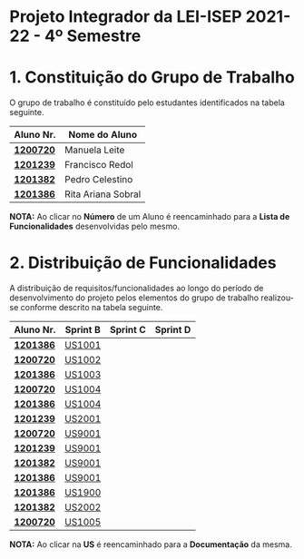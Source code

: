 # Projeto Integrador da LEI-ISEP 2021-22 - 4º Semestre

# 1. Constituição do Grupo de Trabalho

O grupo de trabalho é constituído pelo estudantes identificados na tabela seguinte.

| Aluno Nr.	                                                  | Nome do Aluno			     |
|-------------------------------------------------------------|------------------------------|
| **[1200720](../1200720/ListaFuncionalidadesEstudante.md)**  | Manuela Leite                |
| **[1201239](../1201239/ListaFuncionalidadesEstudante.md)**  | Francisco Redol		         |
| **[1201382](../1201382/ListaFuncionalidadesEstudante.md)**  | Pedro Celestino			     |
| **[1201386](../1201386/ListaFuncionalidadesEstudante.md)**  | Rita Ariana Sobral  	     |

**NOTA:** Ao clicar no **Número** de um Aluno é reencaminhado para a **Lista de Funcionalidades** desenvolvidas pelo mesmo.

# 2. Distribuição de Funcionalidades ###

A distribuição de requisitos/funcionalidades ao longo do período de desenvolvimento do projeto pelos elementos do grupo de trabalho realizou-se conforme descrito na tabela seguinte.

| Aluno Nr.                	   | Sprint B                         | Sprint C                | Sprint D                 |
|------------------------------|----------------------------------|-------------------------|--------------------------|
| [**1201386**](/docs/1201386/)| [US1001](/docs/1201386/US1001.md)|                         |                          |
| [**1200720**](/docs/1200720/)| [US1002](/docs/1200720/US1002/US1002.md)|                         |                          |
| [**1201386**](/docs/1201386/)| [US1003](/docs/1201386/US1003.md)|                         |                          |
| [**1200720**](/docs/1200720/)| [US1004](/docs/1200720/US1004.md)|                         |                          |
| [**1201386**](/docs/1201386/)| [US1004](/docs/1200720/US1004.md)|                         |                          |
| [**1201239**](/docs/1201239/)| [US2001](/docs/1201239/US2001.md)|                         |                          |
| [**1200720**](/docs/1200720/)| [US9001](/docs/1201239/US9001.md)|                         |                          |
| [**1201239**](/docs/1201239/)| [US9001](/docs/1201239/US9001.md)|                         |                          |
| [**1201382**](/docs/1201382/)| [US9001](/docs/1201239/US9001.md)|                         |                          |
| [**1201386**](/docs/1201386/)| [US9001](/docs/1201239/US9001.md)|                         |                          |
| [**1201386**](/docs/1201386/)| [US1900](/docs/1201386/US1900.md)|                         |                          |
| [**1201382**](/docs/1201382/)| [US2002](/docs/1201382/US2002.md)|                         |                          |
| [**1200720**](/docs/1200720/)| [US1005](/docs/1200720/US1005/US1005.md)|                         |                          |

**NOTA:** Ao clicar na **US** é reencaminhado para a **Documentação** da mesma.